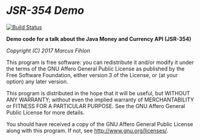 *JSR-354 Demo*
==============

[![Build Status](https://travis-ci.org/McPringle/jsr-354-demo.svg?branch=master)](https://travis-ci.org/McPringle/jsr-354-demo)

**Demo code for a talk about the Java Money and Currency API (JSR-354)**

*Copyright (C) 2017 Marcus Fihlon*

This program is free software: you can redistribute it and/or modify it under the terms of the GNU Affero General Public License as published by the Free Software Foundation, either version 3 of the License, or (at your option) any later version.

This program is distributed in the hope that it will be useful, but WITHOUT ANY WARRANTY; without even the implied warranty of MERCHANTABILITY or FITNESS FOR A PARTICULAR PURPOSE. See the GNU Affero General Public License for more details.

You should have received a copy of the GNU Affero General Public License along with this program.  If not, see <http://www.gnu.org/licenses/>.
